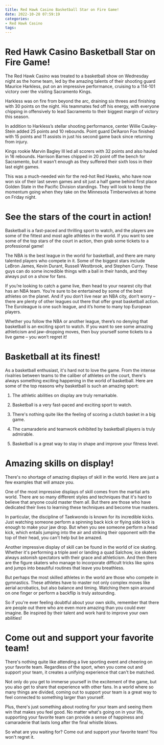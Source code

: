 ```yaml
---
title: Red Hawk Casino Basketball Star on Fire Game!
date: 2022-10-28 07:59:19
categories:
- Red Hawk Casino
tags:
---
```



#  Red Hawk Casino Basketball Star on Fire Game!




The Red Hawk Casino was treated to a basketball show on Wednesday night as the home team, led by the amazing talents of their shooting guard Maurice Harkless, put on an impressive performance, cruising to a 114-101 victory over the visiting Sacramento Kings.

Harkless was on fire from beyond the arc, draining six threes and finishing with 30 points on the night. His teammates fed off his energy, with everyone chipping in offensively to lead Sacramento to their biggest margin of victory this season.

In addition to Harkless’s stellar shooting performance, center Willie Cauley-Stein added 25 points and 10 rebounds. Point guard De’Aaron Fox finished with 15 points and 11 assists in just his second game back since returning from injury.

Kings rookie Marvin Bagley III led all scorers with 32 points and also hauled in 16 rebounds. Harrison Barnes chipped in 20 point off the bench for Sacramento, but it wasn’t enough as they suffered their sixth loss in their last eight games.

This was a much-needed win for the red-hot Red Hawks, who have now won six of their last seven games and sit just a half game behind first place Golden State in the Pacific Division standings. They will look to keep the momentum going when they take on the Minnesota Timberwolves at home on Friday night.

#  See the stars of the court in action!

Basketball is a fast-paced and thrilling sport to watch, and the players are some of the fittest and most agile athletes in the world. If you want to see some of the top stars of the court in action, then grab some tickets to a professional game!

The NBA is the best league in the world for basketball, and there are many talented players who compete in it. Some of the biggest stars include LeBron James, Kevin Durant, Russell Westbrook, and Stephen Curry. These guys can do some incredible things with a ball in their hands, and they always put on a show for fans.

If you’re looking to catch a game live, then head to your nearest city that has an NBA team. You’re sure to be entertained by some of the best athletes on the planet. And if you don’t live near an NBA city, don’t worry – there are plenty of other leagues out there that offer great basketball action. The Euroleague is one such league, and it’s home to many top European players.

Whether you follow the NBA or another league, there’s no denying that basketball is an exciting sport to watch. If you want to see some amazing athleticism and jaw-dropping moves, then buy yourself some tickets to a live game – you won’t regret it!

#  Basketball at its finest!

As a basketball enthusiast, it's hard not to love the game. From the intense rivalries between teams to the caliber of athletes on the court, there's always something exciting happening in the world of basketball. Here are some of the top reasons why basketball is such an amazing sport:

1. The athletic abilities on display are truly remarkable.

2. Basketball is a very fast-paced and exciting sport to watch.

3. There's nothing quite like the feeling of scoring a clutch basket in a big game.

4. The camaraderie and teamwork exhibited by basketball players is truly admirable.

5. Basketball is a great way to stay in shape and improve your fitness level.

#  Amazing skills on display!

There's no shortage of amazing displays of skill in the world. Here are just a few examples that will amaze you.

One of the most impressive displays of skill comes from the martial arts world. There are so many different styles and techniques that it's hard to believe that anyone could master them all. But there are those who have dedicated their lives to learning these techniques and become true masters.

In particular, the discipline of Taekwondo is known for its incredible kicks. Just watching someone perform a spinning back kick or flying side kick is enough to make your jaw drop. But when you see someone perform a head kick, which entails jumping into the air and striking their opponent with the top of their head, you can't help but be amazed.

Another impressive display of skill can be found in the world of ice skating. Whether it's performing a triple axel or landing a quad Salchow, ice skaters always astonish spectators with their grace and athleticism. And then there are the figure skaters who manage to incorporate difficult tricks like spins and jumps into beautiful routines that leave you breathless.

But perhaps the most skilled athletes in the world are those who compete in gymnastics. These athletes have to master not only complex moves like aerial acrobatics, but also balance and timing. Watching them spin around on one finger or perform a backflip is truly astounding.

So if you're ever feeling doubtful about your own skills, remember that there are people out there who are even more amazing than you could ever imagine. Be inspired by their talent and work hard to improve your own abilities!

#  Come out and support your favorite team!

There's nothing quite like attending a live sporting event and cheering on your favorite team. Regardless of the sport, when you come out and support your team, it creates a unifying experience that can't be matched.

Not only do you get to immerse yourself in the excitement of the game, but you also get to share that experience with other fans. In a world where so many things are divided, coming out to support your team is a great way to feel connected to something larger than yourself.

Plus, there's just something about rooting for your team and seeing them win that makes you feel good. No matter what's going on in your life, supporting your favorite team can provide a sense of happiness and camaraderie that lasts long after the final whistle blows.

So what are you waiting for? Come out and support your favorite team! You won't regret it.